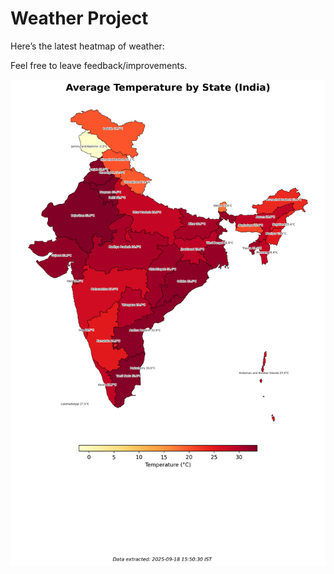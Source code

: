 # Weather Project

Here’s the latest heatmap of weather:

Feel free to leave feedback/improvements.

![India Heatmap](docs/assets/india_heatmap.png?v=CBDCF0)
